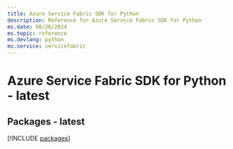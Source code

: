 ```yaml
---
title: Azure Service Fabric SDK for Python
description: Reference for Azure Service Fabric SDK for Python
ms.date: 08/26/2024
ms.topic: reference
ms.devlang: python
ms.service: servicefabric
---
```

# Azure Service Fabric SDK for Python - latest
## Packages - latest
[!INCLUDE [packages](service-fabric-index.md)]